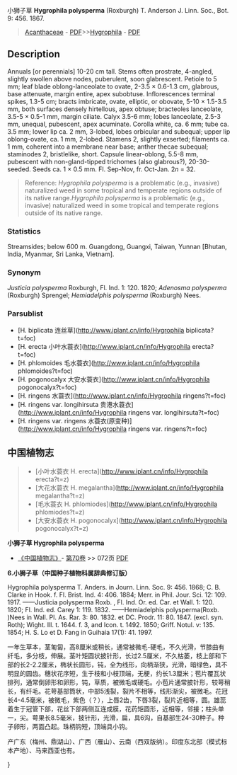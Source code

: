 小狮子草 **Hygrophila polysperma** (Roxburgh) T. Anderson J. Linn. Soc., Bot. 9: 456. 1867.

> [Acanthaceae](Acanthaceae-爵床科.md) - [PDF](http://www.iplant.cn/foc/pdf/Acanthaceae.pdf)>>[Hygrophila](http://www.iplant.cn/info/Hygrophila?t=foc) - [PDF](http://www.iplant.cn/foc/pdf/Hygrophila.pdf)

## Description

Annuals [or perennials] 10-20 cm tall. Stems often prostrate, 4-angled, slightly swollen above nodes, puberulent, soon glabrescent. Petiole to 5 mm; leaf blade oblong-lanceolate to ovate, 2-3.5 × 0.6-1.3 cm, glabrous, base attenuate, margin entire, apex subobtuse. Inflorescences terminal spikes, 1.3-5 cm; bracts imbricate, ovate, elliptic, or obovate, 5-10 × 1.5-3.5 mm, both surfaces densely hirtellous, apex obtuse; bracteoles lanceolate, 3.5-5 × 0.5-1 mm, margin ciliate. Calyx 3.5-6 mm; lobes lanceolate, 2.5-3 mm, unequal, pubescent, apex acuminate. Corolla white, ca. 6 mm; tube ca. 3.5 mm; lower lip ca. 2 mm, 3-lobed, lobes orbicular and subequal; upper lip oblong-ovate, ca. 1 mm, 2-lobed. Stamens 2, slightly exserted; filaments ca. 1 mm, coherent into a membrane near base; anther thecae subequal; staminodes 2, bristlelike, short. Capsule linear-oblong, 5.5-8 mm, pubescent with non-gland-tipped trichomes (also glabrous?), 20-30-seeded. Seeds ca. 1 × 0.5 mm. Fl. Sep-Nov, fr. Oct-Jan. 2*n* = 32.


> Reference: 
>*Hygrophila polysperma* is a problematic (e.g., invasive) naturalized weed in some tropical and temperate regions outside of its native range.*Hygrophila polysperma* is a problematic (e.g., invasive) naturalized weed in some tropical and temperate regions outside of its native range.

### Statistics
Streamsides; below 600 m. Guangdong, Guangxi, Taiwan, Yunnan [Bhutan, India, Myanmar, Sri Lanka, Vietnam].

### Synonym
*Justicia polysperma* Roxburgh, Fl. Ind. 1: 120. 1820; *Adenosma polysperma* (Roxburgh) Sprengel; *Hemiadelphis polysperma* (Roxburgh) Nees.

### Parsublist

* [H.  biplicata  连丝草](http://www.iplant.cn/info/Hygrophila biplicata?t=foc)
* [H.  erecta  小叶水蓑衣](http://www.iplant.cn/info/Hygrophila erecta?t=foc)
* [H.  phlomoides  毛水蓑衣](http://www.iplant.cn/info/Hygrophila phlomoides?t=foc)
* [H.  pogonocalyx  大安水蓑衣](http://www.iplant.cn/info/Hygrophila pogonocalyx?t=foc)
* [H.  ringens  水蓑衣](http://www.iplant.cn/info/Hygrophila ringens?t=foc)
* [H.  ringens var. longihirsuta  贵港水蓑衣](http://www.iplant.cn/info/Hygrophila ringens var. longihirsuta?t=foc)
* [H.  ringens var. ringens  水蓑衣(原变种)](http://www.iplant.cn/info/Hygrophila ringens var. ringens?t=foc)


## 中国植物志

> * [小叶水蓑衣  H.  erecta](http://www.iplant.cn/info/Hygrophila erecta?t=z)
> * [大花水蓑衣  H.  megalantha](http://www.iplant.cn/info/Hygrophila megalantha?t=z)
> * [毛水蓑衣  H.  phlomiodes](http://www.iplant.cn/info/Hygrophila phlomiodes?t=z)
> * [大安水蓑衣  H.  pogonocalyx](http://www.iplant.cn/info/Hygrophila pogonocalyx?t=z)


**小狮子草 Hygrophila polysperma**

* [《中国植物志》](http://www.iplant.cn/frps)- [第70卷](http://www.iplant.cn/frps/vol/70) >> 072页 [PDF](http://www.iplant.cn/frps/pdf/70/072b.PDF)


**6.小狮子草（中国种子植物科属辞典修订版）**

Hygrophila polysperma T. Anders. in Journ. Linn. Soc. 9: 456. 1868; C. B. Clarke in Hook. f. Fl. Brist. Ind. 4: 406. 1884; Merr. in Phil. Jour. Sci. 12: 109. 1917. ——Justicia polysperma Roxb. , Fl. Ind. Or. ed. Car. et Wall. 1: 120. 1820; Fl. Ind. ed. Carey 1: 119. 1832. ——Hemiadelphis polysperma(Roxb. )Nees in Wall. Pl. As. Rar. 3: 80. 1832. et DC. Prodr. 11: 80. 1847. (excl. syn. Roth); Wight. Ill. t. 1644. f. 3, and Icon. t. 1492. 1850; Griff. Notul. v: 135. 1854; H. S. Lo et D. Fang in Guihaia 17(1): 41. 1997.

一年生草本，茎匍匐，高8厘米或稍长，通常被微毛-硬毛，不久光滑，节膝曲有纤毛，多分枝，伸展。茎叶矩圆状披针形，长过2.5厘米，不久枯萎，枝上部和下部的长2-2.2厘米，椭状长圆形，钝，全为线形，向柄渐狭，光滑，暗绿色，具不明显的圆齿。穗状花序短，生于枝和小枝顶端，无梗，约长1.3厘米；苞片覆瓦状排列，通常倒卵形和卵形，钝，草质，被微毛或硬毛。小苞片通常披针形，较萼稍长，有纤毛。花萼基部筒状，中部5浅裂，裂片不相等，线形渐尖，被微毛。花冠长4-4.5毫米，被微毛，紫色（？），上唇2齿，下唇3裂，裂片近相等，圆。雄蕊着生于冠管下部，花丝下部两侧互连成膜，花药矩圆形，近相等，邻接；柱头单一，尖。萼果长8.5毫米，披针形，光滑，扁，具6沟，自基部生24-30种子。种子卵形，两面凸起。珠柄钩短，顶端具小钩。

产广东（梅州、鼎湖山）、广西（雁山）、云南（西双版纳）。印度东北部（模式标本产地）、马来西亚也有。

}
